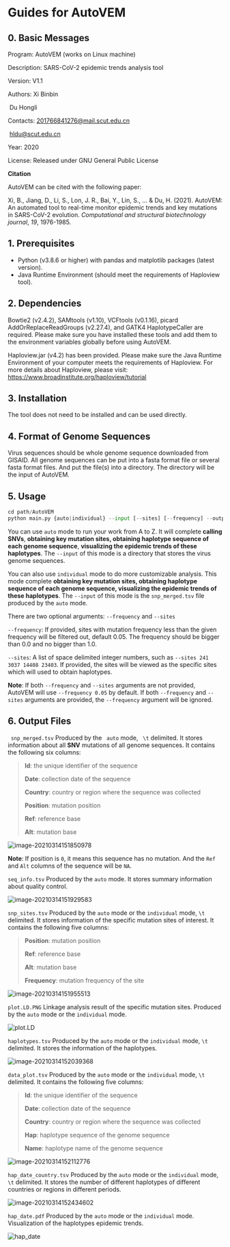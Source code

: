 # Guides for AutoVEM

## 0. Basic Messages

Program: AutoVEM (works on Linux machine)

Description: SARS-CoV-2 epidemic trends analysis tool

Version: V1.1

Authors: Xi Binbin

​				 Du Hongli

Contacts: 201766841276@mail.scut.edu.cn 

​					hldu@scut.edu.cn

Year: 2020

License: Released under GNU General Public License

**Citation**

AutoVEM can be cited with the following paper:

Xi, B., Jiang, D., Li, S., Lon, J. R., Bai, Y., Lin, S., ... & Du, H. (2021). AutoVEM: An automated tool to real-time monitor epidemic trends and key mutations in SARS-CoV-2 evolution. *Computational and structural biotechnology journal*, *19*, 1976-1985.

## 1. Prerequisites

- Python (v3.8.6 or higher) with pandas and matplotlib packages (latest version).
- Java Runtime Environment (should meet the requirements of Haploview tool).

## 2. Dependencies

Bowtie2 (v2.4.2), SAMtools (v1.10), VCFtools (v0.1.16), picard AddOrReplaceReadGroups (v2.27.4), and GATK4 HaplotypeCaller are required. Please make sure you have installed these tools and add them to the environment variables globally before using AutoVEM. 

Haploview.jar (v4.2) has been provided. Please make sure the Java Runtime Environment of your computer meets the requirements of Haploview. For more details about Haploview, please visit: https://www.broadinstitute.org/haploview/tutorial

## 3. Installation

The tool does not need to be installed and can be used directly.

## 4. Format of Genome Sequences

Virus sequences should be whole genome sequence downloaded from GISAID. All genome sequences can be put into a fasta format file or several fasta format files. And put the file(s) into a directory. The directory will be the input of AutoVEM.

## 5. Usage

```py
cd path/AutoVEM
python main.py {auto|individual} --input [--sites] [--frequency] --output
```

You can use `auto` mode to run your work from A to Z. It will complete **calling SNVs**, **obtaining key mutation sites, obtaining haplotype sequence of each genome sequence**, **visualizing the epidemic trends of these haplotypes**. The `--input` of this mode is a directory that stores the virus genome sequences.

You can also use `individual` mode to do more customizable analysis. This mode complete **obtaining key mutation sites, obtaining haplotype sequence of each genome sequence, visualizing the epidemic trends of these haplotypes**. The `--input` of this mode is the `snp_merged.tsv` file produced by the `auto` mode.

There are two optional arguments:  `--frequency` and `--sites`

`--frequency`: If provided, sites with mutation frequency less than the given frequency will be filtered out, default 0.05. The frequency should be bigger than 0.0 and no bigger than 1.0.

`--sites`: A list of space delimited integer numbers, such as `--sites 241 3037 14408 23403`. If provided, the sites will be viewed as the specific sites which will used to obtain haplotypes.

**Note**: If both `--frequency` and `--sites`  arguments are not provided, AutoVEM will use `--frequency 0.05` by default. If both `--frequency` and `--sites` arguments are provided, the `--frequency` argument will be ignored. 

## 6.  Output Files

` snp_merged.tsv` 	Produced by the ` auto` mode, ` \t` delimited. It stores information about all **SNV** mutations of all genome sequences. It contains the following six columns:

> **Id**: the unique identifier of the sequence 
>
> **Date**: collection date of the sequence 
>
> **Country**: country or region where the sequence was collected 
>
> **Position**: mutation position 
>
> **Ref**: reference base 
>
> **Alt**: mutation base

![image-20210314151850978](https://github.com/Dulab2020/AutoVEM/blob/main/README.assets/image-20210314151850978.png)

**Note**: If  position is `0`, it means this sequence has no mutation. And the `Ref` and `Alt` columns of the sequence will be `NA`.

`seq_info.tsv`	Produced by the `auto` mode. It stores summary information about quality control.

![image-20210314151929583](https://github.com/Dulab2020/AutoVEM/blob/main/README.assets/image-20210314151929583.png)

`snp_sites.tsv`	Produced by the `auto` mode or the `individual` mode, `\t` delimited. It stores information of the specific mutation sites of interest. It contains the following five columns:

> **Position**: mutation position
>
> **Ref**: reference base
>
> **Alt**: mutation base
>
> **Frequency**: mutation frequency of the site

![image-20210314151955513](https://github.com/Dulab2020/AutoVEM/blob/main/README.assets/image-20210314151955513.png)

`plot.LD.PNG`	Linkage analysis result of the specific mutation sites. Produced by the `auto` mode or the `individual` mode.

![plot.LD](https://github.com/Dulab2020/AutoVEM/blob/main/README.assets/plot.LD.PNG)

`haplotypes.tsv`	Produced by the `auto` mode or the `individual` mode, `\t` delimited. It stores the information of the haplotypes.

![image-20210314152039368](https://github.com/Dulab2020/AutoVEM/blob/main/README.assets/image-20210314152039368.png)

`data_plot.tsv`	Produced by the `auto` mode or the `individual` mode, `\t` delimited. It contains the following five columns:

> **Id**: the unique identifier of the sequence
>
> **Date**: collection date of the sequence 
>
> **Country**: country or region where the sequence was collected 
>
> **Hap**: haplotype sequence of the genome sequence
>
> **Name**: haplotype name of the genome sequence

![image-20210314152112776](https://github.com/Dulab2020/AutoVEM/blob/main/README.assets/image-20210314152112776.png)

`hap_date_country.tsv`	Produced by the `auto` mode or the `individual` mode, `\t` delimited. It stores the number of different haplotypes of different countries or regions in different periods.

![image-20210314152434602](https://github.com/Dulab2020/AutoVEM/blob/main/README.assets/image-20210314152434602.png)

`hap_date.pdf`	Produced by the `auto` mode or the `individual` mode.  Visualization of the haplotypes epidemic trends.

![hap_date](https://github.com/Dulab2020/AutoVEM/blob/main/README.assets/hap_date.png)
